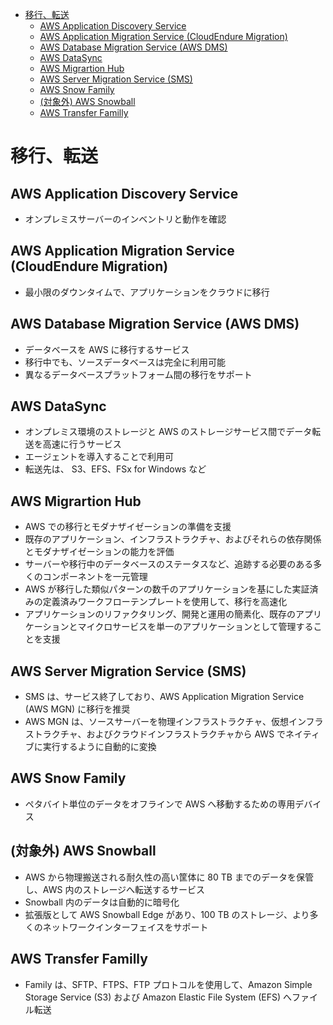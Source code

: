 - [移行、転送](#移行転送)
  - [AWS Application Discovery Service](#aws-application-discovery-service)
  - [AWS Application Migration Service (CloudEndure Migration)](#aws-application-migration-service-cloudendure-migration)
  - [AWS Database Migration Service (AWS DMS)](#aws-database-migration-service-aws-dms)
  - [AWS DataSync](#aws-datasync)
  - [AWS Migrartion Hub](#aws-migrartion-hub)
  - [AWS Server Migration Service (SMS)](#aws-server-migration-service-sms)
  - [AWS Snow Family](#aws-snow-family)
  - [(対象外) AWS Snowball](#対象外-aws-snowball)
  - [AWS Transfer Familly](#aws-transfer-familly)

# 移行、転送

## AWS Application Discovery Service
* オンプレミスサーバーのインベントリと動作を確認

## AWS Application Migration Service (CloudEndure Migration)
* 最小限のダウンタイムで、アプリケーションをクラウドに移行

## AWS Database Migration Service (AWS DMS)
* データベースを AWS に移行するサービス
* 移行中でも、ソースデータベースは完全に利用可能
* 異なるデータベースプラットフォーム間の移行をサポート

## AWS DataSync
* オンプレミス環境のストレージと AWS のストレージサービス間でデータ転送を高速に行うサービス
* エージェントを導入することで利用可
* 転送先は、 S3、EFS、FSx for Windows など

## AWS Migrartion Hub
* AWS での移行とモダナザイゼーションの準備を支援
* 既存のアプリケーション、インフラストラクチャ、およびそれらの依存関係とモダナザイゼーションの能力を評価
* サーバーや移行中のデータベースのステータスなど、追跡する必要のある多くのコンポーネントを一元管理
* AWS が移行した類似パターンの数千のアプリケーションを基にした実証済みの定義済みワークフローテンプレートを使用して、移行を高速化
* アプリケーションのリファクタリング、開発と運用の簡素化、既存のアプリケーションとマイクロサービスを単一のアプリケーションとして管理することを支援

## AWS Server Migration Service (SMS)
* SMS は、サービス終了しており、AWS Application Migration Service (AWS MGN) に移行を推奨
* AWS MGN は、ソースサーバーを物理インフラストラクチャ、仮想インフラストラクチャ、およびクラウドインフラストラクチャから AWS でネイティブに実行するように自動的に変換

## AWS Snow Family
* ペタバイト単位のデータをオフラインで AWS へ移動するための専用デバイス

## (対象外) AWS Snowball
* AWS から物理搬送される耐久性の高い筐体に 80 TB までのデータを保管し、AWS 内のストレージへ転送するサービス
* Snowball 内のデータは自動的に暗号化
* 拡張版として AWS Snowball Edge があり、100 TB のストレージ、より多くのネットワークインターフェイスをサポート

## AWS Transfer Familly
* Family は、SFTP、FTPS、FTP プロトコルを使用して、Amazon Simple Storage Service (S3) および Amazon Elastic File System (EFS) へファイル転送